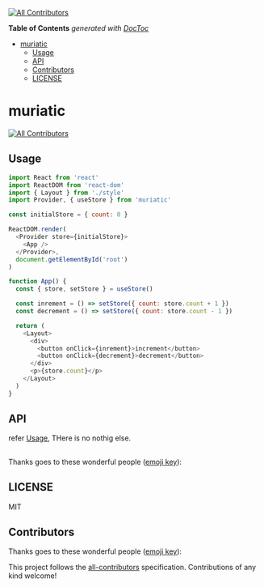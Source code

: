 <!-- START doctoc generated TOC please keep comment here to allow auto update -->
[![All Contributors](https://img.shields.io/badge/all_contributors-0-orange.svg?style=flat-square)](#contributors)
<!-- DON'T EDIT THIS SECTION, INSTEAD RE-RUN doctoc TO UPDATE -->
**Table of Contents**  *generated with [DocToc](https://github.com/thlorenz/doctoc)*

- [muriatic](#muriatic)
  - [Usage](#usage)
  - [API](#api)
  - [Contributors](#contributors)
  - [LICENSE](#license)

<!-- END doctoc generated TOC please keep comment here to allow auto update -->

# muriatic
[![All Contributors](https://img.shields.io/badge/all_contributors-1-orange.svg?style=flat-square)](#contributors)

## Usage

```js
import React from 'react'
import ReactDOM from 'react-dom'
import { Layout } from './style'
import Provider, { useStore } from 'muriatic'

const initialStore = { count: 0 }

ReactDOM.render(
  <Provider store={initialStore}>
    <App />
  </Provider>,
  document.getElementById('root')
)

function App() {
  const { store, setStore } = useStore()

  const inrement = () => setStore({ count: store.count + 1 })
  const decrement = () => setStore({ count: store.count - 1 })

  return (
    <Layout>
      <div>
        <button onClick={inrement}>increment</button>
        <button onClick={decrement}>decrement</button>
      </div>
      <p>{store.count}</p>
    </Layout>
  )
}
```

## API
refer [Usage](https://github.com/ryota-murakami/muriatic/edit/master/README.md), THere is no nothig else.

## 
Thanks goes to these wonderful people ([emoji key](https://github.com/kentcdodds/all-contributors#emoji-key)):


## LICENSE
MIT

## Contributors

Thanks goes to these wonderful people ([emoji key](https://github.com/kentcdodds/all-contributors#emoji-key)):

<!-- ALL-CONTRIBUTORS-LIST:START - Do not remove or modify this section -->
<!-- prettier-ignore -->
<!-- ALL-CONTRIBUTORS-LIST:END -->

This project follows the [all-contributors](https://github.com/kentcdodds/all-contributors) specification. Contributions of any kind welcome!